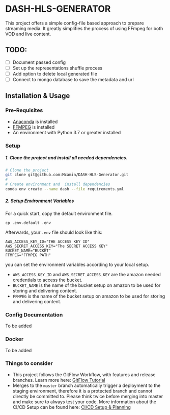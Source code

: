 # DASH-HLS-GENERATOR

This project offers a simple config-file based approach to prepare streaming media. It greatly simplifies the process of
using FFmpeg for both VOD and live content.

## TODO:
- [ ] Document passed config 
- [ ] Set up the representations shuffle process 
- [ ] Add option to delete local generated file
- [ ] Connect to mongo database to save the metadata and url 
## Installation & Usage

### Pre-Requisites

- [Anaconda](https://www.anaconda.com/) is installed
- [FFMPEG](https://ffmpeg.org/) is installed 
- An environment with Python 3.7 or greater installed 
### Setup

##### 1. Clone the project and install all needed dependencies.

```bash
# Clone the project
git clone git@github.com:Mcamin/DASH-HLS-Generator.git
# 
# Create environment and  install dependencies
conda env create --name dash --file requirements.yml 
```

##### 2. Setup Environment Variables

For a quick start, copy the default environment file.

```
cp .env.default .env
```

Afterwards, your `.env` file should look like this:

```
AWS_ACCESS_KEY_ID="THE ACCESS KEY ID"
AWS_SECRET_ACCESS_KEY="The SECRET ACCESS KEY"
BUCKET_NAME="BUCKET"
FFMPEG="FFMPEG PATH"
```

you can set the environment variables according to your local setup.

- `AWS_ACCESS_KEY_ID` and `AWS_SECRET_ACCESS_KEY` are the amazon needed credentials to access the bucket.
- `BUCKET_NAME` is the name of the bucket setup on amazon to be used for storing and delivering content.
- `FFMPEG` is the name of the bucket setup on amazon to be used for storing and delivering content.





### Config Documentation
To be added

### Docker 
To be added 

### Things to consider

- This project follows the GitFlow Workflow, with features and release branches. Learn more
  here: [GitFlow Tutorial](https://www.atlassian.com/git/tutorials/comparing-workflows/gitflow-workflow)
- Merges to the `master` branch automatically trigger a deployment to the staging environment, therefore it is a
  protected branch and cannot directly be committed to. Please think twice before merging into master and make sure to
  always test your code. More information about the CI/CD Setup can be found
  here: [CI/CD Setup & Planning](https://fluence.fokus.fraunhofer.de/pages/viewpage.action?pageId=23658588)
